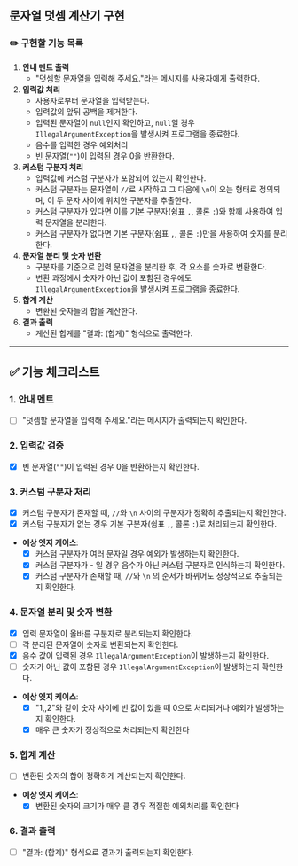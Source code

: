 ## 문자열 덧셈 계산기 구현

### ✏️ 구현할 기능 목록

1. **안내 멘트 출력**
    - "덧셈할 문자열을 입력해 주세요."라는 메시지를 사용자에게 출력한다.
2. **입력값 처리**
    - 사용자로부터 문자열을 입력받는다.
    - 입력값의 앞뒤 공백을 제거한다.
    - 입력된 문자열이 `null`인지 확인하고, `null`일 경우 `IllegalArgumentException`을 발생시켜 프로그램을 종료한다.
    - 음수를 입력한 경우 예외처리
    - 빈 문자열(`""`)이 입력된 경우 0을 반환한다.
3. **커스텀 구분자 처리**
    - 입력값에 커스텀 구분자가 포함되어 있는지 확인한다.
    - 커스텀 구분자는 문자열이 `//`로 시작하고 그 다음에 `\n`이 오는 형태로 정의되며, 이 두 문자 사이에 위치한 구분자를 추출한다.
    - 커스텀 구분자가 있다면 이를 기본 구분자(쉼표 `,`, 콜론 `:`)와 함께 사용하여 입력 문자열을 분리한다.
    - 커스텀 구분자가 없다면 기본 구분자(쉼표 `,`, 콜론 `:`)만을 사용하여 숫자를 분리한다.
4. **문자열 분리 및 숫자 변환**
    - 구분자를 기준으로 입력 문자열을 분리한 후, 각 요소를 숫자로 변환한다.
    - 변환 과정에서 숫자가 아닌 값이 포함된 경우에도 `IllegalArgumentException`을 발생시켜 프로그램을 종료한다.
5. **합계 계산**
    - 변환된 숫자들의 합을 계산한다.
6. **결과 출력**
    - 계산된 합계를 "결과: (합계)" 형식으로 출력한다.

---

## ✅ 기능 체크리스트

### 1. **안내 멘트**

- [ ]  "덧셈할 문자열을 입력해 주세요."라는 메시지가 출력되는지 확인한다.

### 2. **입력값 검증**

- [x]  빈 문자열(`""`)이 입력된 경우 0을 반환하는지 확인한다.

### 3. **커스텀 구분자 처리**

- [x]  커스텀 구분자가 존재할 때, `//`와 `\n` 사이의 구분자가 정확히 추출되는지 확인한다.
- [x]  커스텀 구분자가 없는 경우 기본 구분자(쉼표 `,`, 콜론 `:`)로 처리되는지 확인한다.
- **예상 엣지 케이스**:
    - [x]  커스텀 구분자가 여러 문자일 경우 예외가 발생하는지 확인한다.
    - [x]  커스텀 구분자가 - 일 경우 음수가 아닌 커스텀 구분자로 인식하는지 확인한다.
    - [x]  커스텀 구분자가 존재할 때, `//`와 `\n` 의 순서가 바뀌어도 정상적으로 추출되는지 확인한다.

### 4. **문자열 분리 및 숫자 변환**

- [x]  입력 문자열이 올바른 구분자로 분리되는지 확인한다.
- [ ]  각 분리된 문자열이 숫자로 변환되는지 확인한다.
- [x]  음수 값이 입력된 경우 `IllegalArgumentException`이 발생하는지 확인한다.
- [ ]  숫자가 아닌 값이 포함된 경우 `IllegalArgumentException`이 발생하는지 확인한다.
- **예상 엣지 케이스**:
    - [x]  "1,,2"와 같이 숫자 사이에 빈 값이 있을 때 0으로 처리되거나 예외가 발생하는지 확인한다.
    - [x]  매우 큰 숫자가 정상적으로 처리되는지 확인한다

### 5. **합계 계산**

- [ ]  변환된 숫자의 합이 정확하게 계산되는지 확인한다.
- **예상 엣지 케이스**:
    - [x]  변환된 숫자의 크기가 매우 클 경우 적절한 예외처리를 확인한다

### 6. **결과 출력**

- [ ]  "결과: (합계)" 형식으로 결과가 출력되는지 확인한다.